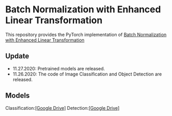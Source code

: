 # Batch Normalization with Enhanced Linear Transformation

This repository provides the PyTorch implementation of [Batch Normalization with Enhanced Linear Transformation](https://github.com/yuhuixu1993/BNET/edit/main/README.md)

## Update
- 11.27.2020: Pretrained models are released.
- 11.26.2020: The code of Image Classification and Object Detection are released.

## Models
Classification:[[Google Drive]](https://drive.google.com/drive/folders/1lwyQgoKA-hf1EguT7zh8BgriM-B1LWQm?usp=sharing)
Detection:[[Google Drive]](https://drive.google.com/drive/folders/1PgHChbHq6uI2RafFNhcWVHAMDOjua3QE?usp=sharing)



